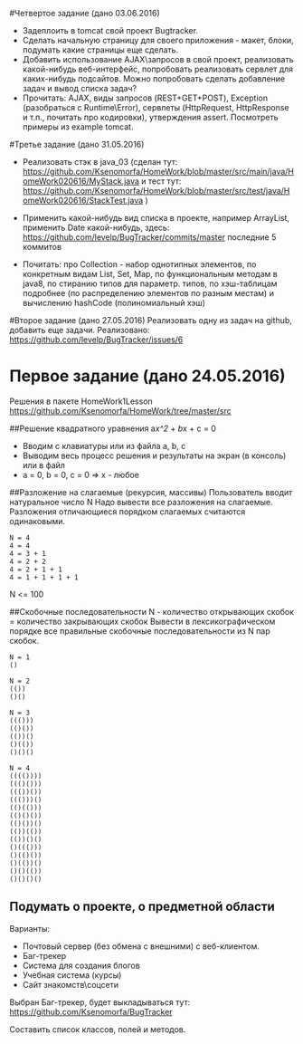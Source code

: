 #Четвертое задание (дано 03.06.2016)
* Задеплоить в tomcat свой проект Bugtracker.
* Сделать начальную страницу для своего приложения - макет, блоки, подумать какие страницы еще сделать.
* Добавить использование AJAX\запросов в свой проект, реализовать какой-нибудь веб-интерфейс, попробовать реализовать сервлет для каких-нибудь подсайтов. Можно попробовать сделать добавление задач и вывод списка задач?
* Прочитать: AJAX, виды запросов (REST+GET+POST), Exception (разобраться с Runtime\Error), сервлеты (HttpRequest, HttpResponse и т.п., почитать про кодировки), утверждения assert. Посмотреть примеры из example tomcat.

#Третье задание (дано 31.05.2016)
* Реализовать стэк в java_03 (сделан тут: https://github.com/Ksenomorfa/HomeWork/blob/master/src/main/java/HomeWork020616/MyStack.java и тест тут: https://github.com/Ksenomorfa/HomeWork/blob/master/src/test/java/HomeWork020616/StackTest.java )
* Применить какой-нибудь вид списка в проекте, например ArrayList, применить Date какой-нибудь, здесь: https://github.com/levelp/BugTracker/commits/master последние 5 коммитов

* Почитать: про Collection - набор однотипных элементов, по конкретным видам List, Set, Map, по функциональным методам в java8, по стиранию типов для параметр. типов, по хэш-таблицам подробнее (по распределению элементов по разным местам) и вычислению hashCode (полиномиальный хэш)

#Второе задание (дано 27.05.2016)
Реализовать одну из задач на github, добавить еще задачи.
Реализовано: https://github.com/levelp/BugTracker/issues/6  
# Первое задание (дано 24.05.2016)

Решения в пакете HomeWork1Lesson https://github.com/Ksenomorfa/HomeWork/tree/master/src

##Решение квадратного уравнения a*x^2 + b*x + c = 0
 * Вводим с клавиатуры или из файла a, b, c
 * Выводим весь процесс решения и результаты на экран (в консоль) или в файл
 * a = 0, b = 0, c = 0  =>  x - любое
  
##Разложение на слагаемые (рекурсия, массивы)
Пользователь вводит натуральное число N
Надо вывести все разложения на слагаемые. Разложения отличающиеся порядком слагаемых считаются одинаковыми.
```
N = 4
4 = 4
4 = 3 + 1
4 = 2 + 2
4 = 2 + 1 + 1
4 = 1 + 1 + 1 + 1
```
N <= 100

##Скобочные последовательности
N - количество открывающих скобок = количество закрывающих скобок
Вывести в лексикографическом порядке все правильные скобочные последовательности из N пар скобок.
```
N = 1
()
```
```
N = 2
(())
()()
```
```
N = 3
((()))
(()())
(())()
()(())
()()()
```
```
N = 4
(((())))
((()()))
((())())
((()))()
(()(()))
(()()())
(()())()
(())(())
(())()()
()((()))
()(()())
()(())()
()()(())
()()()()
```

## Подумать о проекте, о предметной области
Варианты:
* Почтовый сервер (без обмена с внешними) с веб-клиентом.
* Баг-трекер
* Система для создания блогов
* Учебная система (курсы)
* Сайт знакомств\соцсети 

Выбран Баг-трекер, будет выкладываться тут: https://github.com/Ksenomorfa/BugTracker 

Составить список классов, полей и методов.
